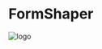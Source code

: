 # FormShaper

![logo](https://github.com/PiotrWalczak2001/WatchTogether/blob/main/assets/formshaper_logo.png)
